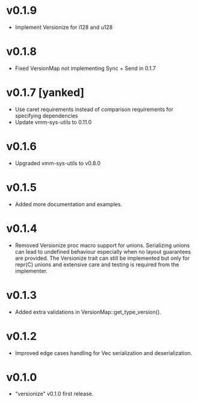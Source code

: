 # v0.1.9

- Implement Versionize for i128 and u128


# v0.1.8

- Fixed VersionMap not implementing Sync + Send in 0.1.7

# v0.1.7 [yanked]

- Use caret requirements instead of comparison requirements
  for specifying dependencies
- Update vmm-sys-utils to 0.11.0

# v0.1.6

- Upgraded vmm-sys-utils to v0.8.0

# v0.1.5

- Added more documentation and examples.

# v0.1.4

- Removed Versionize proc macro support for unions. Serializing unions can lead to undefined behaviour especially when no
layout guarantees are provided. The Versionize trait can still be implemented but only for repr(C) unions and extensive care
and testing is required from the implementer.

# v0.1.3

- Added extra validations in VersionMap::get_type_version().

# v0.1.2

- Improved edge cases handling for Vec serialization and deserialization.

# v0.1.0

- "versionize" v0.1.0 first release.
